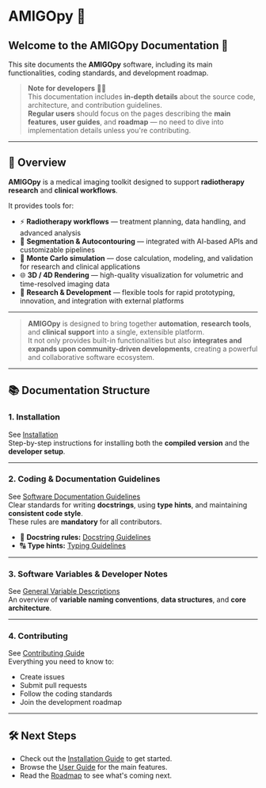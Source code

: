 # AMIGOpy 🚀

## Welcome to the AMIGOpy Documentation 👋

This site documents the **AMIGOpy** software, including its main functionalities, coding standards, and development roadmap.

> **Note for developers** 🧑‍💻  
> This documentation includes **in-depth details** about the source code, architecture, and contribution guidelines.  
> **Regular users** should focus on the pages describing the **main features**, **user guides**, and **roadmap** — no need to dive into implementation details unless you're contributing.

---

## 🧩 Overview

**AMIGOpy** is a medical imaging toolkit designed to support **radiotherapy research** and **clinical workflows**.

It provides tools for:

- ⚡ **Radiotherapy workflows** — treatment planning, data handling, and advanced analysis
- 🧩 **Segmentation & Autocontouring** — integrated with AI-based APIs and customizable pipelines
- 🎲 **Monte Carlo simulation** — dose calculation, modeling, and validation for research and clinical applications
- 🌐 **3D / 4D Rendering** — high-quality visualization for volumetric and time-resolved imaging data
- 🧠 **Research & Development** — flexible tools for rapid prototyping, innovation, and integration with external platforms

---

> **AMIGOpy** is designed to bring together **automation**, **research tools**, and **clinical support** into a single, extensible platform.  
> It not only provides built-in functionalities but also **integrates and expands upon community-driven developments**, creating a powerful and collaborative software ecosystem.


---

## 📚 Documentation Structure

### **1. Installation**
See [Installation](installation.md)  
Step-by-step instructions for installing both the **compiled version** and the **developer setup**.

---

### **2. Coding & Documentation Guidelines**
See [Software Documentation Guidelines](DevGuidelines/Software-documentation-guidelines.md)  
Clear standards for writing **docstrings**, using **type hints**, and maintaining **consistent code style**.  
These rules are **mandatory** for all contributors.

- 📝 **Docstring rules:** [Docstring Guidelines](DevGuidelines/Docstring.md)
- 🔠 **Type hints:** [Typing Guidelines](DevGuidelines/Typing.md)

---

### **3. Software Variables & Developer Notes**
See [General Variable Descriptions](dev/variables&structures/General_variable_descriptions.md)  
An overview of **variable naming conventions**, **data structures**, and **core architecture**.

---

### **4. Contributing**
See [Contributing Guide](contributing.md)  
Everything you need to know to:

- Create issues
- Submit pull requests
- Follow the coding standards
- Join the development roadmap

---

## 🛠️ Next Steps

- Check out the [Installation Guide](installation.md) to get started.
- Browse the [User Guide](usage/gui.md) for the main features.
- Read the [Roadmap](dev/changelog.md) to see what's coming next.
